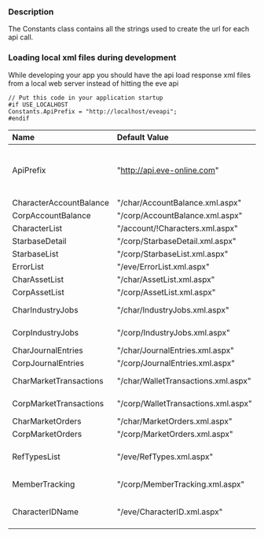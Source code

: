 ### Description ###
The Constants class contains all the strings used to create the url for each api call.

### Loading local xml files during development ###
While developing your app you should have the api load response xml files from a local web server instead of hitting the eve api

```
// Put this code in your application startup
#if USE_LOCALHOST
Constants.ApiPrefix = "http://localhost/eveapi";
#endif
```

| Name | Default Value | Description |
|:-----|:--------------|:------------|
| ApiPrefix | "http://api.eve-online.com" | The base of all api urls. The other strings are concatenated with this string. |
| CharacterAccountBalance | "/char/AccountBalance.xml.aspx" | AccountBalances |
| CorpAccountBalance | "/corp/AccountBalance.xml.aspx" | AccountBalances |
| CharacterList | "/account/!Characters.xml.aspx" | CharacterList |
| StarbaseDetail | "/corp/StarbaseDetail.xml.aspx" | StarbaseDetail |
| StarbaseList | "/corp/StarbaseList.xml.aspx" | StarbaseList |
| ErrorList | "/eve/ErrorList.xml.aspx" | ErrorList |
| CharAssetList | "/char/AssetList.xml.aspx" | AssetList |
| CorpAssetList | "/corp/AssetList.xml.aspx" | AssetList |
| CharIndustryJobs | "/char/IndustryJobs.xml.aspx" | Science and Industry Jobs |
| CorpIndustryJobs | "/corp/IndustryJobs.xml.aspx" | Science and Industry Jobs |
| CharJournalEntries | "/char/JournalEntries.xml.aspx" | Journal Entries |
| CorpJournalEntries | "/corp/JournalEntries.xml.aspx" | Journal Entries |
| CharMarketTransactions | "/char/WalletTransactions.xml.aspx" | Market Transactions |
| CorpMarketTransactions | "/corp/WalletTransactions.xml.aspx" | Market Transactions |
| CharMarketOrders | "/char/MarketOrders.xml.aspx" | Market Orders |
| CorpMarketOrders | "/corp/MarketOrders.xml.aspx" | Market Orders |
| RefTypesList | "/eve/RefTypes.xml.aspx" | Reference Types for Journal Enteries |
| MemberTracking | "/corp/MemberTracking.xml.aspx" | Member Tracking |
| CharacterIDName | "/eve/CharacterID.xml.aspx" | Character ID / Name Translation |